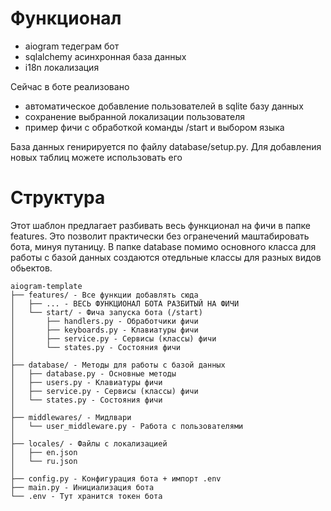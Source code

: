 # Функционал
- aiogram тедеграм бот
- sqlalchemy асинхронная база данных
- i18n локализация

Сейчас в боте реализовано
- автоматическое добавление пользователей в sqlite базу данных
- сохранение выбранной локализации пользователя
- пример фичи с обработкой команды /start и выбором языка

База данных генирируется по файлу database/setup.py. Для добавления новых таблиц можете использовать его

# Структура
Этот шаблон предлагает разбивать весь функционал на фичи в папке features. Это позволит практически без огранечений маштабировать бота, минуя путаницу.
В папке database помимо основного класса для работы с базой данных создаются отедльные классы для разных видов обьектов.

```
aiogram-template
├── features/ - Все функции добавлять сюда
│	├── ... - ВЕСЬ ФУНКЦИОНАЛ БОТА РАЗБИТЫЙ НА ФИЧИ
│	└── start/ - Фича запуска бота (/start)
│		├── handlers.py - Обработчики фичи
│		├── keyboards.py - Клавиатуры фичи
│		├── service.py - Сервисы (классы) фичи
│		└── states.py - Состояния фичи
│
├── database/ - Методы для работы с базой данных
│	├── database.py - Основные методы
│	├── users.py - Клавиатуры фичи
│	├── service.py - Сервисы (классы) фичи
│	└── states.py - Состояния фичи
│
├── middlewares/ - Мидлвари
│	└── user_middleware.py - Работа с пользователями
│
├── locales/ - Файлы с локализацией
│	├── en.json
│	└── ru.json
│
├── config.py - Конфигурация бота + импорт .env
├── main.py - Инициализация бота
└── .env - Тут хранится токен бота
```
